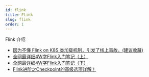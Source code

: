 ```yaml
---
id: flink
title: Flink
slug: flink
order: 1
---
```


Flink 介绍
- [因为不懂 Flink on K8S 类加载机制，引发了线上事故。(建议收藏)](https://mp.weixin.qq.com/s/H4H_g3s_7BhodnfKcxiT1g)
- [全网最详细4W字Flink入门笔记（上）](https://mp.weixin.qq.com/s/Ux3PFErASMB0jYubwdaMFg)
- [全网最详细4W字Flink入门笔记（下）](https://mp.weixin.qq.com/s/WukF3Y4Bn-gVKEtK2IKj9w)
- [Flink进阶之Checkpoint的高级选项详解！](https://mp.weixin.qq.com/s/OOkC0nRxN5P0YasJsP7MBA)